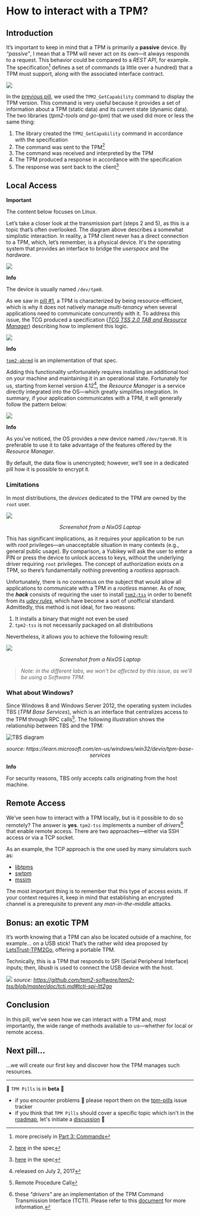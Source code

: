 # How to interact with a TPM?

## Introduction

It’s important to keep in mind that a TPM is primarily a **passive** device. By *“passive”*, I mean that a TPM will never act on its own—it always responds to a request. This behavior could be compared to a *REST API*, for example. The specification[^1] defines a set of commands (a little over a hundred) that a TPM must support, along with the associated interface contract.

![](./images/03-pill/basic-tpm-interaction.png)

In the [previous pill](02-install-tooling.md#example-validate-tpms-version), we used the `TPM2_GetCapability` command to display the TPM version. This command is very useful because it provides a set of information about a TPM (static data) and its current state (dynamic data). The two libraries (*tpm2-tools and go-tpm*) that we used did more or less the same thing:

1. The library created the `TPM2_GetCapability` command in accordance with the specification  
1. The command was sent to the TPM[^2]
1. The command was received and interpreted by the TPM  
1. The TPM produced a response in accordance with the specification  
1. The response was sent back to the client[^2]

## Local Access

<div class="warning">
<b>Important</b>

The content below focuses on Linux.
</div>

Let’s take a closer look at the transmission part (steps 2 and 5), as this is a topic that’s often overlooked. The diagram above describes a somewhat simplistic interaction. In reality, a TPM client never has a direct connection to a TPM, which, let’s remember, is a physical device. It's the operating system that provides an interface to bridge the *userspace* and the *hardware*.

![](./images/03-pill/tpm0-diagram.png)

<div class="info">
<b>Info</b>

The device is usually named <code class="hljs">/dev/tpm0</code>.
</div>

As we saw in [pill #1](01-why-tpm-is-super-dope.md), a TPM is characterized by being resource-efficient, which is why it does not natively manage *multi-tenancy* when several applications need to communicate concurrently with it. To address this issue, the TCG produced a specification (*[TCG TSS 2.0 TAB and Resource Manager](https://trustedcomputinggroup.org/resource/tss-tab-and-resource-manager/)*) describing how to implement this logic.

![](./images/03-pill/resource-manager-diagram.png)

<div class="info">
<b>Info</b>

<a href="https://github.com/tpm2-software/tpm2-abrmd" target="_blank"><code class="hljs">tpm2-abrmd</code></a> is an implementation of that spec.
</div>

Adding this functionality unfortunately requires installing an additional tool on your machine and maintaining it in an operational state. Fortunately for us, starting from kernel version 4.12[^3], the *Resource Manager* is a service directly integrated into the OS—which greatly simplifies integration. In summary, if your application communicates with a TPM, it will generally follow the pattern below:

![](./images/03-pill/kernel-rm-manager-diagram.png)

<div class="info">
<b>Info</b>

As you’ve noticed, the OS provides a new device named <code class="hljs">/dev/tpmrm0</code>. It is preferable to use it to take advantage of the features offered by the <em>Resource Manager</em>.
</div>

By default, the data flow is unencrypted; however, we’ll see in a dedicated pill how it is possible to encrypt it.


### Limitations

In most distributions, the *devices* dedicated to the TPM are owned by the `root` user.

![](./images/03-pill/default-device-perm.png)

<p align="center"><em>Screenshot from a NixOS Laptop</em></p>

This has significant implications, as it requires your application to be run with *root* privileges—an unacceptable situation in many contexts (e.g., general public usage). By comparison, a Yubikey will ask the user to enter a PIN or press the device to unlock access to keys, without the underlying driver requiring `root` privileges. The concept of authorization exists on a TPM, so there’s fundamentally nothing preventing a *rootless* approach.

Unfortunately, there is no consensus on the subject that would allow all applications to communicate with a TPM in a *rootless* manner. As of now, the ***hack*** consists of requiring the user to install [`tpm2-tss`](https://github.com/tpm2-software/tpm2-tss) in order to benefit from its [*udev rules*](https://github.com/tpm2-software/tpm2-tss/blob/b6fd5147a0618019af0d1d6d597492014354da3b/dist/tpm-udev.rules), which have become a sort of unofficial standard. Admittedly, this method is not ideal, for two reasons:

1. It installs a binary that might not even be used  
2. `tpm2-tss` is not necessarily packaged on all distributions  

Nevertheless, it allows you to achieve the following result:

![](./images/03-pill/tss-device-perm.png)
<p align="center"><em>Screenshot from a NixOS Laptop</em></p>

> *Note: in the different labs, we won’t be affected by this issue, as we’ll be using a Software TPM.*

### What about Windows?

Since Windows 8 and Windows Server 2012, the operating system includes TBS (*TPM Base Services*), which is an interface that centralizes access to the TPM through RPC calls[^4]. The following illustration shows the relationship between TBS and the TPM:

<p><img src="./images/03-pill/tbs-diagram.png" alt="TBS diagram" style="display:block; margin-left:auto; margin-right:auto"></p>
<p align="center"><em>source: https://learn.microsoft.com/en-us/windows/win32/devio/tpm-base-services</em></p>

<div class="info">
<b>Info</b>

For security reasons, TBS only accepts calls originating from the host machine.
</div>

## Remote Access

We’ve seen how to interact with a TPM locally, but is it possible to do so remotely? The answer is **yes**. `tpm2-tss` implements a number of *drivers*[^5] that enable remote access. There are two approaches—either via SSH access or via a TCP socket.

As an example, the TCP approach is the one used by many simulators such as:

* [libtpms](https://github.com/stefanberger/libtpms)
* [swtpm](https://github.com/stefanberger/swtpm)
* [mssim](https://github.com/microsoft/ms-tpm-20-ref)

The most important thing is to remember that this type of access exists. If your context requires it, keep in mind that establishing an encrypted channel is a prerequisite to prevent any *man-in-the-middle* attacks.

## Bonus: an exotic TPM

It’s worth knowing that a TPM can also be located outside of a machine, for example... on a USB stick! That’s the rather wild idea proposed by [LetsTrust-TPM2Go](https://hackaday.io/project/193028-letstrust-tpm2go/details), offering a portable TPM. 

Technically, this is a TPM that responds to SPI (Serial Peripheral Interface) inputs; then, *libusb* is used to connect the USB device with the host.

![](./images/03-pill/ltt2go-diagram.png)
*source: https://github.com/tpm2-software/tpm2-tss/blob/master/doc/tcti.md#tcti-spi-ltt2go*

## Conclusion

In this pill, we’ve seen how we can interact with a TPM and, most importantly, the wide range of methods available to us—whether for local or remote access.

## Next pill...

...we will create our first key and discover how the TPM manages such resources.

---

🚧 `TPM Pills` is in **beta** 🚧

* if you encounter problems 🙏 please report them on the [tpm-pills](https://github.com/loicsikidi/tpm-pills/issues) issue tracker
* if you think that `TPM Pills` should cover a specific topic which isn't in the [roadmap](https://github.com/loicsikidi/tpm-pills/blob/main/ROADMAP.md), let's initiate a [discussion](https://github.com/loicsikidi/tpm-pills/discussions/new?category=ideas) 💬

[^1]:  more precisely in [Part 3: Commands](https://trustedcomputinggroup.org/wp-content/uploads/Trusted-Platform-Module-2.0-Library-Part-3-Version-184_pub.pdf)
[^2]: [here](https://trustedcomputinggroup.org/wp-content/uploads/Trusted-Platform-Module-2.0-Library-Part-3-Version-184_pub.pdf#page=313) in the spec
[^3]: released on July 2, 2017
[^4]: Remote Procedure Call
[^5]: these *"drivers"* are an implementation of the TPM Command Transmission Interface (TCTI). Please refer to this [document](https://github.com/tpm2-software/tpm2-tss/blob/master/doc/tcti.md#tcti-cmd) for more information.
